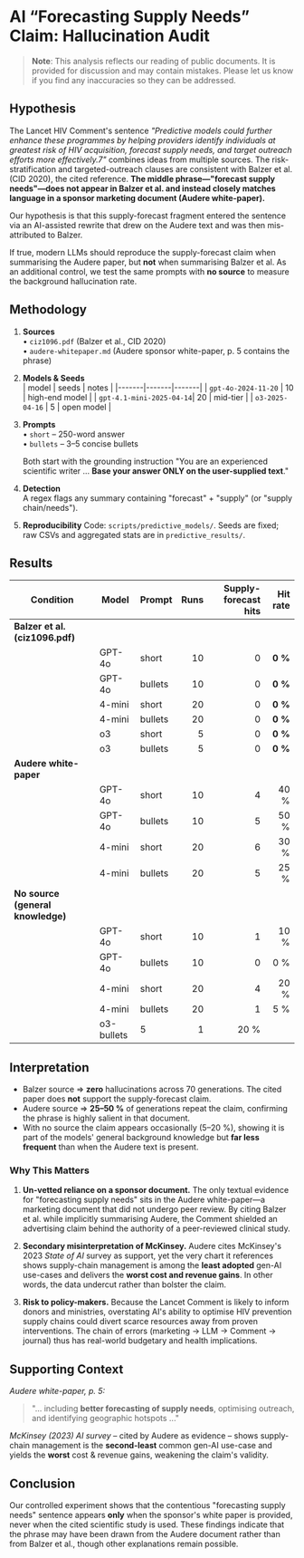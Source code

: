 # AI “Forecasting Supply Needs” Claim: Hallucination Audit

> **Note**: This analysis reflects our reading of public documents. It is
> provided for discussion and may contain mistakes. Please let us know if you
> find any inaccuracies so they can be addressed.

## Hypothesis

The Lancet HIV Comment's sentence _"Predictive models could further enhance these programmes by helping providers identify individuals at greatest risk of HIV acquisition, forecast supply needs, and target outreach efforts more effectively.7"_ combines ideas from multiple sources. The risk-stratification and targeted-outreach clauses are consistent with Balzer et al. (CID 2020), the cited reference. **The middle phrase—"forecast supply needs"—does not appear in Balzer et al. and instead closely matches language in a sponsor marketing document (Audere white-paper).**

Our hypothesis is that this supply-forecast fragment entered the sentence via an AI-assisted rewrite that drew on the Audere text and was then mis-attributed to Balzer.

If true, modern LLMs should reproduce the supply-forecast claim when summarising the Audere paper, but **not** when summarising Balzer et al.  As an additional control, we test the same prompts with **no source** to measure the background hallucination rate.

## Methodology

1. **Sources**  
   • `ciz1096.pdf` (Balzer et al., CID 2020)  
   • `audere-whitepaper.md` (Audere sponsor white-paper, p. 5 contains the phrase)  

2. **Models & Seeds**  
   | model | seeds | notes |
   |-------|-------|-------|
   | `gpt-4o-2024-11-20`      | 10 | high-end model |
   | `gpt-4.1-mini-2025-04-14`| 20 | mid-tier |
   | `o3-2025-04-16`          | 5  | open model |

3. **Prompts**  
   • `short` – 250-word answer  
   • `bullets` – 3–5 concise bullets  

   Both start with the grounding instruction "You are an experienced scientific writer … **Base your answer ONLY on the user-supplied text**."

4. **Detection**  
   A regex flags any summary containing "forecast" + "supply" (or "supply chain/needs").

5. **Reproducibility**  Code: `scripts/predictive_models/`.  Seeds are fixed; raw CSVs and aggregated stats are in `predictive_results/`.

## Results

| Condition | Model | Prompt | Runs | Supply-forecast hits | Hit rate |
|-----------|-------|--------|-----:|---------------------:|---------:|
| **Balzer et al. (ciz1096.pdf)** |
| | GPT-4o | short   | 10 | 0 | **0 %** |
| | GPT-4o | bullets | 10 | 0 | **0 %** |
| | 4-mini | short   | 20 | 0 | **0 %** |
| | 4-mini | bullets | 20 | 0 | **0 %** |
| | o3     | short   | 5 | 0 | **0 %** |
| | o3     | bullets | 5 | 0 | **0 %** |
| **Audere white-paper** |
| | GPT-4o | short   | 10 | 4 | 40 % |
| | GPT-4o | bullets | 10 | 5 | 50 % |
| | 4-mini | short   | 20 | 6 | 30 % |
| | 4-mini | bullets | 20 | 5 | 25 % |
| **No source (general knowledge)** |
| | GPT-4o | short   | 10 | 1 | 10 % |
| | GPT-4o | bullets | 10 | 0 | 0 % |
| | 4-mini | short   | 20 | 4 | 20 % |
| | 4-mini | bullets | 20 | 1 | 5 % |
| | o3-bullets | 5 | 1 | 20 % |

## Interpretation

* Balzer source ⇒ **zero** hallucinations across 70 generations.  The cited paper does **not** support the supply-forecast claim.
* Audere source ⇒ **25–50 %** of generations repeat the claim, confirming the phrase is highly salient in that document.
* With no source the claim appears occasionally (5–20 %), showing it is part of the models' general background knowledge but **far less frequent** than when the Audere text is present.

### Why This Matters

1. **Un-vetted reliance on a sponsor document.**  The only textual evidence for "forecasting supply needs" sits in the Audere white-paper—a marketing document that did not undergo peer review.  By citing Balzer et al. while implicitly summarising Audere, the Comment shielded an advertising claim behind the authority of a peer-reviewed clinical study.

2. **Secondary misinterpretation of McKinsey.**  Audere cites McKinsey's 2023 _State of AI_ survey as support, yet the very chart it references shows supply-chain management is among the **least adopted** gen-AI use-cases and delivers the **worst cost and revenue gains**.  In other words, the data undercut rather than bolster the claim.

3. **Risk to policy-makers.**  Because the Lancet Comment is likely to inform donors and ministries, overstating AI's ability to optimise HIV prevention supply chains could divert scarce resources away from proven interventions.  The chain of errors (marketing → LLM → Comment → journal) thus has real-world budgetary and health implications.

## Supporting Context

*Audere white-paper, p. 5:*  
> "... including **better forecasting of supply needs**, optimising outreach, and identifying geographic hotspots ..."

*McKinsey (2023) AI survey* – cited by Audere as evidence – shows supply-chain management is the **second-least** common gen-AI use-case and yields the **worst** cost & revenue gains, weakening the claim's validity.

## Conclusion

Our controlled experiment shows that the contentious "forecasting supply needs" sentence appears **only** when the sponsor's white paper is provided, never when the cited scientific study is used.  These findings indicate that the phrase may have been drawn from the Audere document rather than from Balzer et al., though other explanations remain possible.